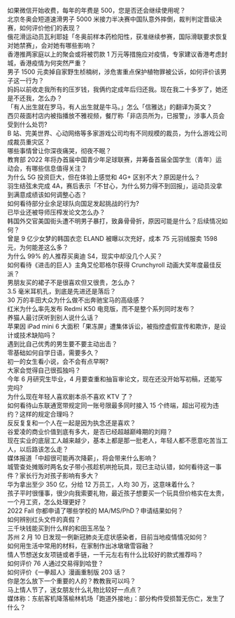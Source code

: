 如果微信开始收费，每年的年费是 500，您是否还会继续使用呢？  
北京冬奥会短道速滑男子 5000 米接力半决赛中国队意外摔倒，裁判判定晋级决赛，如何评价他们的表现？  
俄花滑运动员瓦利耶娃「冬奥前样本药检阳性，获准继续参赛，国际滑联要求恢复对她禁赛」，会对她有哪些影响？  
香港推两家庭以上的聚会或将被罚款 1 万元等措施应对疫情，专家建议香港考虑封城，香港疫情为何突然严重？  
男子 1500 元卖掉自家野生桢楠树，涉危害重点保护植物罪被公诉，如何评价该男子这一行为？  
妈妈以前收走我所有的压岁钱，我俩约定成年后归还我。现在我二十多岁了，她还是不还我，怎么办？  
「有人出生就在罗马，有人出生就是牛马。」怎么「信雅达」的翻译为英文？  
西贝莜面村店内被指播放不雅视频，餐厅称「非店员所为，已报警」，涉事人员会受到什么处罚?  
B 站、完美世界、心动网络等多家游戏公司均有不同规模的裁员，为什么游戏公司成裁员重灾区？  
哪些事情曾让你深夜痛哭，彻夜不眠？  
教育部 2022 年将办首届中国青少年足球联赛，并筹备首届全国学生（青年）运动会，有哪些信息值得关注？  
为什么 5G 投资巨大，但在体验上感觉和 4G+ 区别不大？原因是什么？  
羽生结弦未完成 4A，赛后表示「不甘心，为什么努力得不到回报」，运动员没拿到满意成绩该如何调整心态？  
如何看待部分业余足球队向国足发起挑战的行为?  
已毕业还被导师压榨发论文怎么办？  
韩国外交官美国街头遭不明男子暴打，致鼻骨骨折，原因可能是什么？后续情况如何？  
曾是 9 亿少女梦的韩国衣恋 ELAND 被曝以次充好，成本 75 元羽绒服卖 1598 元，为何能差这么多？  
为什么 99% 的人推荐买奥迪 S4，现实中却没几个人买？  
如何看待《进击的巨人》主角艾伦耶格尔获得 Crunchyroll 动画大奖年度最佳反派？  
男朋友买的裙子不是很喜欢但又很贵，怎么办？  
3.5 毫米耳机孔，到底是先进还是落后？  
30 万的丰田大众为什么做不出奔驰宝马的高级感？  
红米为什么率先发布 Redmi K50 电竞版，而不是整个系列同时发布？  
养猫人最讨厌听到别人说什么话？  
苹果因 iPad mini 6 大面积「果冻屏」遭集体诉讼，被指控虚假宣传和欺诈，是设计或技术缺陷吗？  
遇到比自己优秀的男生要不要主动出击？  
零基础如何自学日语，需要多久？  
初一的女生看小说，会不会有点早啊?  
大家会觉得自己很孤独吗？  
今年 6 月研究生毕业，4 月要查重和抽盲审论文，现在还没开始写初稿，还能写完吗?  
为什么现在年轻人喜欢剧本杀不喜欢 KTV 了？  
如何看待山东联通宽带规定同一账号限最多同时接入 15 个终端，超出可视为违约？这样的规定合理吗？  
反反复复和一个人在一起是因为执念还是喜欢？  
谷爱凌的商业价值到底有多大，是否已经超越巅峰期的刘翔？  
现在实业的底层工人越来越少，基本上都是那一批老人，年轻人都不愿意吃苦当工人，以后路该怎么走？  
媒体报道「中超很可能再次降薪」，将会带来什么影响？  
城管查处摊贩时两名女子带小孩趁机哄抢玩具，现已主动认错，如何看待这一事件？家长行为对孩子影响有多大？  
华为拿出至少 350 亿，分给 12 万员工，人均 30 万，这意味着什么？  
孩子平时很懂事，很少向我索要礼物，最近孩子想要买一个玩具但价格实在太贵，一个月工资，怎么处理更好？  
2022 Fall 你都申请了哪些学校的 MA/MS/PhD？申请结果如何？  
如何辨别红头文件的真假？  
三千块钱能买到什么样的和田玉吊坠？  
苏州 2 月 10 日发现一例新冠肺炎无症状感染者，目前当地疫情情况如何？  
如何用生活中常用的材料，在家制作出冰墩墩雪容融？  
情人节想送女友项链或者手链，一千元左右有什么比较好的款式推荐吗？  
如何评价 76 人通过交易得到哈登？  
如何评价《一拳超人》漫画重制版 203 话？  
你是怎么放下一个重要的人的？教教我可以吗？  
马上情人节了，送女朋友什么礼物比较好一点点？  
媒体称：东航客机降落榆林机场「跑道外接地」：部分构件受损暂无伤亡，发生了什么？  
